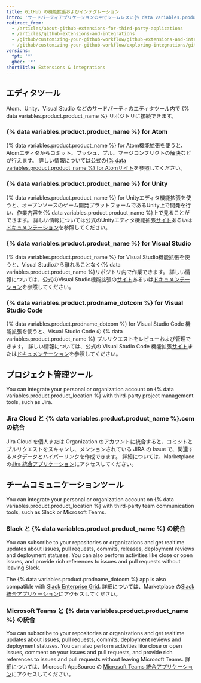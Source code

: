 ```yaml
---
title: GitHub の機能拡張およびインテグレーション
intro: 'サードパーティアプリケーションの中でシームレスに{% data variables.product.product_name %}リポジトリ内で作業をするために、{% data variables.product.product_name %}機能拡張を使ってください。'
redirect_from:
  - /articles/about-github-extensions-for-third-party-applications
  - /articles/github-extensions-and-integrations
  - /github/customizing-your-github-workflow/github-extensions-and-integrations
  - /github/customizing-your-github-workflow/exploring-integrations/github-extensions-and-integrations
versions:
  fpt: '*'
  ghec: '*'
shortTitle: Extensions & integrations
---
```


## エディタツール

Atom、Unity、Visual Studio などのサードパーティのエディタツール内で {% data variables.product.product_name %} リポジトリに接続できます。

### {% data variables.product.product_name %} for Atom

{% data variables.product.product_name %} for Atom機能拡張を使うと、Atomエディタからコミット、プッシュ、プル、マージコンフリクトの解決などが行えます。 詳しい情報については公式の[{% data variables.product.product_name %} for Atomサイト](https://github.atom.io/)を参照してください。

### {% data variables.product.product_name %} for Unity

{% data variables.product.product_name %} for Unityエディタ機能拡張を使うと、オープンソースのゲーム開発プラットフォームであるUnity上で開発を行い、作業内容を{% data variables.product.product_name %}上で見ることができます。 詳しい情報については公式のUnityエディタ機能拡張[サイト](https://unity.github.com/)あるいは[ドキュメンテーション](https://github.com/github-for-unity/Unity/tree/master/docs)を参照してください。

### {% data variables.product.product_name %} for Visual Studio

{% data variables.product.product_name %} for Visual Studio機能拡張を使うと、Visual Studioから離れることなく{% data variables.product.product_name %}リポジトリ内で作業できます。 詳しい情報については、公式のVisual Studio機能拡張の[サイト](https://visualstudio.github.com/)あるいは[ドキュメンテーション](https://github.com/github/VisualStudio/tree/master/docs)を参照してください。

### {% data variables.product.prodname_dotcom %} for Visual Studio Code

{% data variables.product.prodname_dotcom %} for Visual Studio Code 機能拡張を使うと、Visual Studio Code の {% data variables.product.product_name %} プルリクエストをレビューおよび管理できます。 詳しい情報については、公式の Visual Studio Code 機能拡張[サイト](https://vscode.github.com/)または[ドキュメンテーション](https://github.com/Microsoft/vscode-pull-request-github)を参照してください。

## プロジェクト管理ツール

You can integrate your personal or organization account on {% data variables.product.product_location %} with third-party project management tools, such as Jira.

### Jira Cloud と {% data variables.product.product_name %}.com の統合

Jira Cloud を個人または Organization のアカウントに統合すると、コミットとプルリクエストをスキャンし、メンションされている JIRA の Issue で、関連するメタデータとハイパーリンクを作成できます。 詳細については、Marketplace の[Jira 統合アプリケーション](https://github.com/marketplace/jira-software-github)にアクセスしてください。

## チームコミュニケーションツール

You can integrate your personal or organization account on {% data variables.product.product_location %} with third-party team communication tools, such as Slack or Microsoft Teams.

### Slack と {% data variables.product.product_name %} の統合

You can subscribe to your repositories or organizations and get realtime updates about issues, pull requests, commits, releases, deployment reviews and deployment statuses. You can also perform activities like close or open issues, and provide rich references to issues and pull requests without leaving Slack.

The {% data variables.product.prodname_dotcom %} app is also compatible with [Slack Enterprise Grid](https://slack.com/intl/en-in/help/articles/360000281563-Manage-apps-on-Enterprise-Grid). 詳細については、Marketplace の[Slack 統合アプリケーション](https://github.com/marketplace/slack-github)にアクセスしてください。

### Microsoft Teams と {% data variables.product.product_name %} の統合

You can subscribe to your repositories or organizations and get realtime updates about issues, pull requests, commits, deployment reviews and deployment statuses. You can also perform activities like close or open issues, comment on your issues and pull requests, and provide rich references to issues and pull requests without leaving Microsoft Teams. 詳細については、Microsoft AppSource の [Microsoft Teams 統合アプリケーション](https://appsource.microsoft.com/en-us/product/office/WA200002077)にアクセスしてください。
